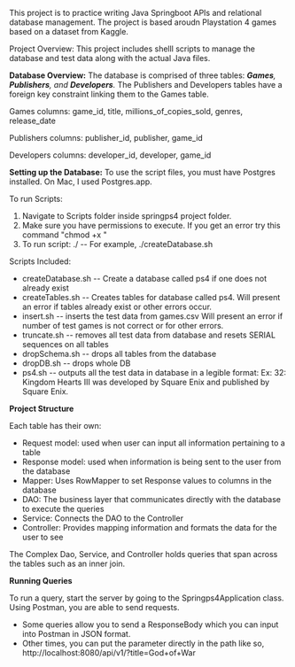 This project is to practice writing Java Springboot APIs and relational database management. The project is based aroudn Playstation 4 games based on a dataset from Kaggle. 

Project Overview:
This project includes shelll scripts to manage the database and test data along with the actual Java files. 

**Database Overview:**
The database is comprised of three tables: _**Games**, **Publishers**, and **Developers**._ The Publishers and Developers tables have a foreign key constraint linking them to the Games table. 

Games columns: game_id, title, millions_of_copies_sold, genres, release_date

Publishers columns: publisher_id, publisher, game_id

Developers columns: developer_id, developer, game_id

**Setting up the Database:**
To use the script files, you must have Postgres installed. On Mac, I used Postgres.app. 

To run Scripts:
  1. Navigate to Scripts folder inside springps4 project folder.
  2. Make sure you have permissions to execute. If you get an error try this command "chmod +x "
  3. To run script: ./ -- For example, ./createDatabase.sh

Scripts Included:
  - createDatabase.sh -- Create a database called ps4 if one does not already exist
  - createTables.sh -- Creates tables for database called ps4. Will present an error if tables already exist or other errors occur.
  - insert.sh -- inserts the test data from games.csv Will present an error if number of test games is not correct or for other errors.
  - truncate.sh -- removes all test data from database and resets SERIAL sequences on all tables
  - dropSchema.sh -- drops all tables from the database
  - dropDB.sh -- drops whole DB
  - ps4.sh -- outputs all the test data in database in a legible format: Ex: 32: Kingdom Hearts III was developed by Square Enix and published by Square Enix.

**Project Structure**

Each table has their own:
  - Request model: used when user can input all information pertaining to a table
  - Response model: used when information is being sent to the user from the database
  - Mapper: Uses RowMapper to set Response values to columns in the database
  - DAO: The business layer that communicates directly with the database to execute the queries
  - Service: Connects the DAO to the Controller
  - Controller: Provides mapping information and formats the data for the user to see

The Complex Dao, Service, and Controller holds queries that span across the tables such as an inner join. 

**Running Queries**

To run a query, start the server by going to the Springps4Application class. Using Postman, you are able to send requests. 
 - Some queries allow you to send a ResponseBody which you can input into Postman in JSON format.
 - Other times, you can put the parameter directly in the path like so, http://localhost:8080/api/v1/?title=God+of+War
